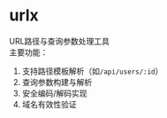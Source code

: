 # urlx  
URL路径与查询参数处理工具  
主要功能：  
1. 支持路径模板解析（如`/api/users/:id`）  
2. 查询参数构建与解析  
3. 安全编码/解码实现  
4. 域名有效性验证